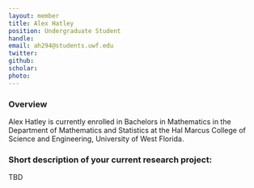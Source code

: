 ```yaml
---
layout: member
title: Alex Hatley  
position: Undergraduate Student
handle: 
email: ah294@students.uwf.edu  
twitter:
github:
scholar: 
photo: 
---
```


### Overview

Alex Hatley  is currently enrolled in Bachelors in Mathematics in the Department of Mathematics and Statistics at the Hal Marcus College of Science and Engineering, University of West Florida.


### Short description of your current research project:
TBD



